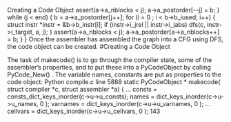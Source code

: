 Creating a Code Object assert(a->a_nblocks < j); a->a_postorder[--j] = b; } while  (j < end) { b = a->a_postorder[j++]; for  (i =  0 ; i < b->b_iused; i++) { struct  instr *instr = &b->b_instr[i]; if  (instr->i_jrel || instr->i_jabs) dfs(c, instr->i_target, a, j); } assert(a->a_nblocks < j); a->a_postorder[a->a_nblocks++] = b; } } Once the assembler has assembled the graph into a CFG using DFS, the code object can be created. 
#Creating a Code Object 

 The task of  makecode()  is to go through the compiler state, some of the assembler’s properties, and to put these into a  PyCodeObject  by calling PyCode_New() . The variable names, constants are put as properties to the code object: Python compile.c  line 5888 static  PyCodeObject * makecode( struct  compiler *c,  struct  assembler *a) { ... consts = consts_dict_keys_inorder(c->u->u_consts); names = dict_keys_inorder(c->u->u_names,  0 ); varnames = dict_keys_inorder(c->u->u_varnames,  0 ); ... cellvars = dict_keys_inorder(c->u->u_cellvars,  0 ); 143